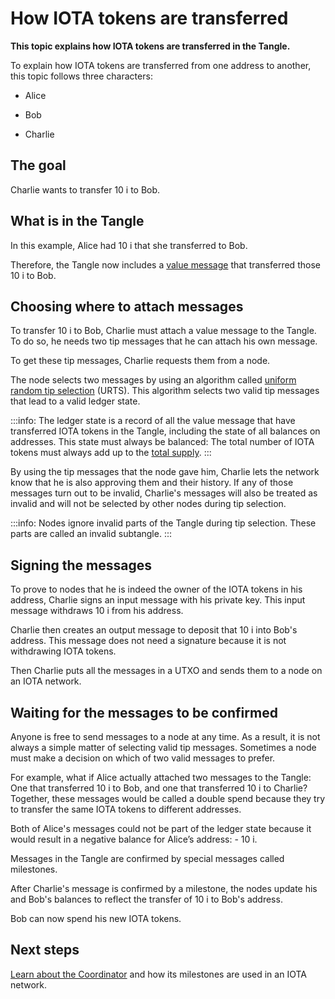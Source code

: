# How IOTA tokens are transferred

**This topic explains how IOTA tokens are transferred in the Tangle.**

To explain how IOTA tokens are transferred from one address to another, this topic follows three characters:

- Alice

- Bob

- Charlie

## The goal

Charlie wants to transfer 10 i to Bob.

## What is in the Tangle

In this example, Alice had 10 i that she transferred to Bob.

Therefore, the Tangle now includes a [value message](../the-tangle/message-types.md) that transferred those 10 i to Bob.

## Choosing where to attach messages

To transfer 10 i to Bob, Charlie must attach a value message to the Tangle. To do so, he needs two tip messages that he can attach his own message.

To get these tip messages, Charlie requests them from a node.

The node selects two messages by using an algorithm called [uniform random tip selection](../the-tangle/tip-selection.md) (URTS). This algorithm selects two valid tip messages that lead to a valid ledger state.

:::info:
The ledger state is a record of all the value message that have transferred IOTA tokens in the Tangle, including the state of all balances on addresses. This state must always be balanced: The total number of IOTA tokens must always add up to the [total supply](../the-tangle/genesis.md).
:::

By using the tip messages that the node gave him, Charlie lets the network know that he is also approving them and their history. If any of those messages turn out to be invalid, Charlie's messages will also be treated as invalid and will not be selected by other nodes during tip selection.

:::info:
Nodes ignore invalid parts of the Tangle during tip selection. These parts are called an invalid subtangle.
:::

## Signing the messages

To prove to nodes that he is indeed the owner of the IOTA tokens in his address, Charlie signs an input message with his private key. This input message withdraws 10 i from his address.

Charlie then creates an output message to deposit that 10 i into Bob's address. This message does not need a signature because it is not withdrawing IOTA tokens.

Then Charlie puts all the messages in a UTXO and sends them to a node on an IOTA network.

## Waiting for the messages to be confirmed

Anyone is free to send messages to a node at any time. As a result, it is not always a simple matter of selecting valid tip messages. Sometimes a node must make a decision on which of two valid messages to prefer.

For example, what if Alice actually attached two messages to the Tangle: One that transferred 10 i to Bob, and one that transferred 10 i to Charlie?  Together, these messages would be called a double spend because they try to transfer the same IOTA tokens to different addresses.

Both of Alice's messages could not be part of the ledger state because it would result in a negative balance for Alice’s address: - 10 i.

Messages in the Tangle are confirmed by special messages called milestones.

After Charlie's message is confirmed by a milestone, the nodes update his and Bob's balances to reflect the transfer of 10 i to Bob's address.

Bob can now spend his new IOTA tokens.

## Next steps

[Learn about the Coordinator](../the-tangle/the-coordinator.md) and how its milestones are used in an IOTA network.